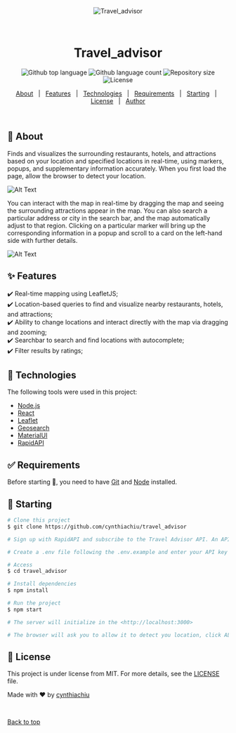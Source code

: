 <div align="center" id="top"> 
  <img src="./.github/app.gif" alt="Travel_advisor" />

  &#xa0;

  <!-- <a href="https://travel_advisor.netlify.app">Demo</a> -->
</div>

<h1 align="center">Travel_advisor</h1>

<p align="center">
  <img alt="Github top language" src="https://img.shields.io/github/languages/top/cynthiachiu/travel_advisor?color=56BEB8">

  <img alt="Github language count" src="https://img.shields.io/github/languages/count/cynthiachiu/travel_advisor?color=56BEB8">

  <img alt="Repository size" src="https://img.shields.io/github/repo-size/cynthiachiu/travel_advisor?color=56BEB8">

  <img alt="License" src="https://img.shields.io/github/license/cynthiachiu/travel_advisor?color=56BEB8">

  <!-- <img alt="Github issues" src="https://img.shields.io/github/issues/cynthiachiu/travel_advisor?color=56BEB8" /> -->

  <!-- <img alt="Github forks" src="https://img.shields.io/github/forks/cynthiachiu/travel_advisor?color=56BEB8" /> -->

  <!-- <img alt="Github stars" src="https://img.shields.io/github/stars/cynthiachiu/travel_advisor?color=56BEB8" /> -->
</p>

<!-- Status -->

<!-- <h4 align="center"> 
	🚧  Travel_advisor 🚀 Under construction...  🚧
</h4> 

<hr> -->

<p align="center">
  <a href="#dart-about">About</a> &#xa0; | &#xa0; 
  <a href="#sparkles-features">Features</a> &#xa0; | &#xa0;
  <a href="#rocket-technologies">Technologies</a> &#xa0; | &#xa0;
  <a href="#white_check_mark-requirements">Requirements</a> &#xa0; | &#xa0;
  <a href="#checkered_flag-starting">Starting</a> &#xa0; | &#xa0;
  <a href="#memo-license">License</a> &#xa0; | &#xa0;
  <a href="https://github.com/cynthiachiu" target="_blank">Author</a>
</p>

<br>

## :dart: About ##

Finds and visualizes the surrounding restaurants, hotels, and attractions based on your location and specified locations in real-time, using markers, popups, and supplementary information accurately. When you first load the page, allow the browser to detect your location. 

![Alt Text](./demo.gif)

You can interact with the map in real-time by dragging the map and seeing the surrounding attractions appear in the map. You can also search a particular address or city in the search bar, and the map automatically adjust to that region. Clicking on a particular marker will bring up the corresponding information in a popup and scroll to a card on the left-hand side with further details.

![Alt Text](./demo_640.gif)

## :sparkles: Features ##

:heavy_check_mark: Real-time mapping using LeafletJS;\
:heavy_check_mark: Location-based queries to find and visualize nearby restaurants, hotels, and attractions;\
:heavy_check_mark: Ability to change locations and interact directly with the map via dragging and zooming;\
:heavy_check_mark: Searchbar to search and find locations with autocomplete;\
:heavy_check_mark: Filter results by ratings;

## :rocket: Technologies ##

The following tools were used in this project:

- [Node.js](https://nodejs.org/en/)
- [React](https://pt-br.reactjs.org/)
- [Leaflet](https://leafletjs.com/)
- [Geosearch](https://www.npmjs.com/package/leaflet-geosearch)
- [MaterialUI](https://mui.com/)
- [RapidAPI](https://rapidapi.com/)

## :white_check_mark: Requirements ##

Before starting :checkered_flag:, you need to have [Git](https://git-scm.com) and [Node](https://nodejs.org/en/) installed.

## :checkered_flag: Starting ##

```bash
# Clone this project
$ git clone https://github.com/cynthiachiu/travel_advisor

# Sign up with RapidAPI and subscribe to the Travel Advisor API. An API key will be created for you

# Create a .env file following the .env.example and enter your API key

# Access
$ cd travel_advisor

# Install dependencies
$ npm install

# Run the project
$ npm start

# The server will initialize in the <http://localhost:3000>

# The browser will ask you to allow it to detect you location, click ALLOW and proceed
```

## :memo: License ##

This project is under license from MIT. For more details, see the [LICENSE](LICENSE.md) file.


Made with :heart: by <a href="https://github.com/cynthiachiu" target="_blank">cynthiachiu</a>

&#xa0;

<a href="#top">Back to top</a>
